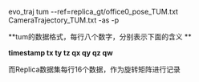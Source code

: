 evo_traj tum  --ref=replica_gt/office0_pose_TUM.txt CameraTrajectory_TUM.txt -as -p

**tum的数据格式，每行八个数字，分别表示下面的含义
**

**timestamp tx ty tz qx qy qz qw**

而Replica数据集每行16个数据，作为旋转矩阵进行记录
